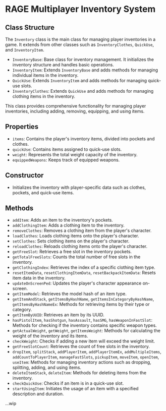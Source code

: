 # RAGE Multiplayer Inventory System

## Class Structure

The `Inventory` class is the main class for managing player inventories in a game. It extends from other classes such as `InventoryClothes`, `QuickUse`, and `InventoryItem`.

- `InventoryBase`: Base class for inventory management. It initializes the inventory structure and handles basic operations.
- `InventoryItem`: Extends `InventoryBase` and adds methods for managing individual items in the inventory.
- `QuickUse`: Extends `InventoryItem` and adds methods for managing quick-use slots.
- `InventoryClothes`: Extends `QuickUse` and adds methods for managing clothing items in the inventory.

This class provides comprehensive functionality for managing player inventories, including adding, removing, equipping, and using items.

## Properties

- `items`: Contains the player's inventory items, divided into pockets and clothes.
- `quickUse`: Contains items assigned to quick-use slots.
- `weight`: Represents the total weight capacity of the inventory.
- `equippedWeapons`: Keeps track of equipped weapons.

## Constructor

- Initializes the inventory with player-specific data such as clothes, pockets, and quick-use items.

## Methods

- `addItem`: Adds an item to the inventory's pockets.
- `addClothingItem`: Adds a clothing item to the inventory.
- `removeClothes`: Removes a clothing item from the player's character.
- `loadClothes`: Loads clothing items onto the player's character.
- `setClothes`: Sets clothing items on the player's character.
- `reloadClothes`: Reloads clothing items onto the player's character.
- `getFreeSlot`: Retrieves a free slot in the inventory pockets.
- `getTotalFreeSlots`: Counts the total number of free slots in the inventory.
- `getClothingIndex`: Retrieves the index of a specific clothing item type.
- `resetItemData`, `resetClothingItemData`, `resetBackpackItemData`: Resets item data in the inventory.
- `updateOnScreenPed`: Updates the player's character appearance on-screen.
- `getItemModel`: Retrieves the model hash of an item type.
- `getItemAndStack`, `getItemsByHashName`, `getItemsInCategoryByHashName`, `getItemsByHashNameEx`: Methods for retrieving items by their type or category.
- `getItemByUUID`: Retrieves an item by its UUID.
- `hasPistolItem`, `hasShotgun`, `hasAssault`, `hasSMG`, `hasWeaponInFastSlot`: Methods for checking if the inventory contains specific weapon types.
- `getActualWeight`, `getWeight`, `getItemsWeight`: Methods for calculating the weight of the inventory and its items.
- `checkWeight`: Checks if adding a new item will exceed the weight limit.
- `getFreeSlotCount`: Retrieves the count of free slots in the inventory.
- `dropItem`, `splitStack`, `addPlayerItem`, `addPlayerItemEx`, `addMultipleItems`, `addCountToPlayerItem`, `manageFastSlots`, `pickupItem`, `moveItem`, `openItem`, `useItem`: Methods for managing inventory actions such as dropping, splitting, adding, and using items.
- `deleteItemStack`, `deleteItem`: Methods for deleting items from the inventory.
- `checkQuickUse`: Checks if an item is in a quick-use slot.
- `startUsingItem`: Initiates the usage of an item with a specified description and duration.


...wip